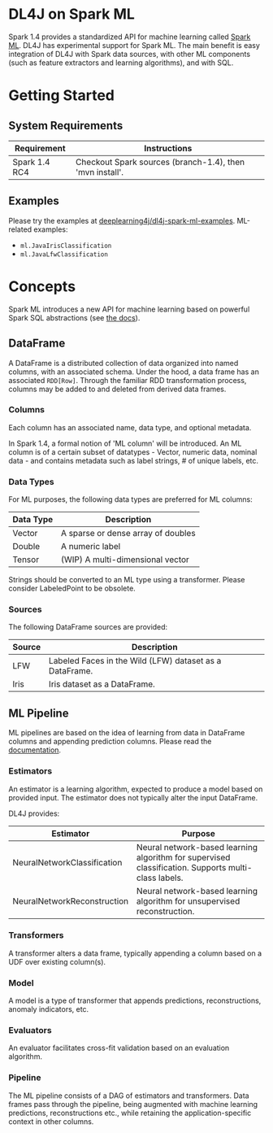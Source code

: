 
# DL4J on Spark ML

Spark 1.4 provides a standardized API for machine learning called [Spark ML](http://spark.apache.org/docs/latest/ml-guide.html).   DL4J has experimental support for Spark ML.  The main benefit is easy integration of DL4J with Spark data sources, with other ML components (such as feature extractors and learning algorithms), and with SQL.

# Getting Started

## System Requirements

| Requirement | Instructions |
| ----------- | ------------ |
| Spark 1.4 RC4 | Checkout Spark sources (branch-1.4), then 'mvn install'. |

## Examples
Please try the examples at [deeplearning4j/dl4j-spark-ml-examples](https://github.com/deeplearning4j/dl4j-spark-ml-examples).  ML-related examples:

- `ml.JavaIrisClassification`
- `ml.JavaLfwClassification`

# Concepts
Spark ML introduces a new API for machine learning based on powerful Spark SQL abstractions (see [the docs](http://spark.apache.org/docs/latest/sql-programming-guide.html)).

## DataFrame
A DataFrame is a distributed collection of data organized into named columns, with an associated schema.   Under the hood, a data frame has an associated `RDD[Row]`. Through the familiar RDD transformation process, columns may be added to and deleted from derived data frames.  

### Columns
Each column has an associated name, data type, and optional metadata.  

In Spark 1.4, a formal notion of 'ML column' will be introduced.  An ML column is of a certain subset of datatypes - Vector, numeric data, nominal data - and contains metadata such as label strings, # of unique labels, etc.

### Data Types
For ML purposes, the following data types are preferred for ML columns:

| Data Type | Description |
| --------- | ----------- |
| Vector    | A sparse or dense array of doubles |
| Double    | A numeric label |
| Tensor    | (WIP) A multi-dimensional vector |

Strings should be converted to an ML type using a transformer.  Please consider LabeledPoint to be obsolete.

### Sources
The following DataFrame sources are provided:

| Source | Description |
| --------- | ------- |
| LFW | Labeled Faces in the Wild (LFW) dataset as a DataFrame. |
| Iris | Iris dataset as a DataFrame. |

## ML Pipeline

ML pipelines are based on the idea of learning from data in DataFrame columns and appending prediction columns.  Please read the [documentation](http://spark.apache.org/docs/latest/ml-guide.html).

### Estimators
An estimator is a learning algorithm, expected to produce a model based on provided input.  The estimator does not typically alter the input DataFrame.

DL4J provides:

| Estimator | Purpose |
| --------- | ------- |
| NeuralNetworkClassification | Neural network-based learning algorithm for supervised classification.  Supports multi-class labels. |
| NeuralNetworkReconstruction | Neural network-based learning algorithm for unsupervised reconstruction. |

### Transformers
A transformer alters a data frame, typically appending a column based on a UDF over existing column(s).

### Model
A model is a type of transformer that appends predictions, reconstructions, anomaly indicators, etc.

### Evaluators
An evaluator facilitates cross-fit validation based on an evaluation algorithm.

### Pipeline
The ML pipeline consists of a DAG of estimators and transformers.  Data frames pass through the pipeline, being augmented with machine learning predictions, reconstructions etc., while retaining the application-specific context in other columns. 



